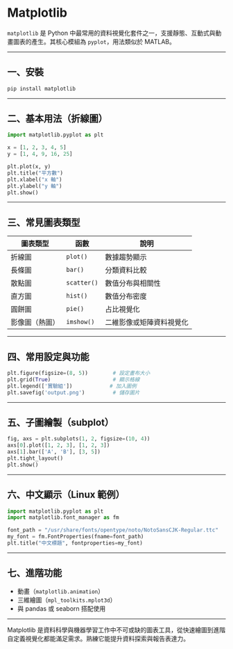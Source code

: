 # Matplotlib

`matplotlib` 是 Python 中最常用的資料視覺化套件之一，支援靜態、互動式與動畫圖表的產生。其核心模組為 `pyplot`，用法類似於 MATLAB。

---

## 一、安裝

```bash
pip install matplotlib
```

---

## 二、基本用法（折線圖）

```python
import matplotlib.pyplot as plt

x = [1, 2, 3, 4, 5]
y = [1, 4, 9, 16, 25]

plt.plot(x, y)
plt.title("平方數")
plt.xlabel("x 軸")
plt.ylabel("y 軸")
plt.show()
```

---

## 三、常見圖表類型

| 圖表類型    | 函數          | 說明           |
| ------- | ----------- | ------------ |
| 折線圖     | `plot()`    | 數據趨勢顯示       |
| 長條圖     | `bar()`     | 分類資料比較       |
| 散點圖     | `scatter()` | 數值分布與相關性     |
| 直方圖     | `hist()`    | 數值分布密度       |
| 圓餅圖     | `pie()`     | 占比視覺化        |
| 影像圖（熱圖） | `imshow()`  | 二維影像或矩陣資料視覺化 |

---

## 四、常用設定與功能

```python
plt.figure(figsize=(8, 5))        # 設定畫布大小
plt.grid(True)                    # 顯示格線
plt.legend(['實驗組'])            # 加入圖例
plt.savefig('output.png')         # 儲存圖片
```

---

## 五、子圖繪製（subplot）

```python
fig, axs = plt.subplots(1, 2, figsize=(10, 4))
axs[0].plot([1, 2, 3], [1, 2, 3])
axs[1].bar(['A', 'B'], [3, 5])
plt.tight_layout()
plt.show()
```

---

## 六、中文顯示（Linux 範例）

```python
import matplotlib.pyplot as plt
import matplotlib.font_manager as fm

font_path = "/usr/share/fonts/opentype/noto/NotoSansCJK-Regular.ttc"
my_font = fm.FontProperties(fname=font_path)
plt.title("中文標題", fontproperties=my_font)
```

---

## 七、進階功能

* 動畫（`matplotlib.animation`）
* 三維繪圖（`mpl_toolkits.mplot3d`）
* 與 pandas 或 seaborn 搭配使用

---

Matplotlib 是資料科學與機器學習工作中不可或缺的圖表工具，從快速繪圖到進階自定義視覺化都能滿足需求。熟練它能提升資料探索與報告表達力。
